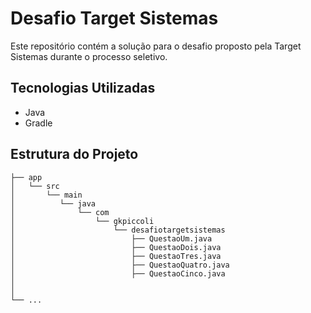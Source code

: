 # Desafio Target Sistemas

Este repositório contém a solução para o desafio proposto pela Target Sistemas durante o processo seletivo.

## Tecnologias Utilizadas

- Java
- Gradle

## Estrutura do Projeto

```desafio-target-sistemas
├── app
│   └── src
│       └── main
│          └── java
│              └── com
│                  └── gkpiccoli
│                      └── desafiotargetsistemas
│                          ├── QuestaoUm.java
│                          ├── QuestaoDois.java
│                          ├── QuestaoTres.java
│                          ├── QuestaoQuatro.java
│                          ├── QuestaoCinco.java
│                     
│       
└── ...